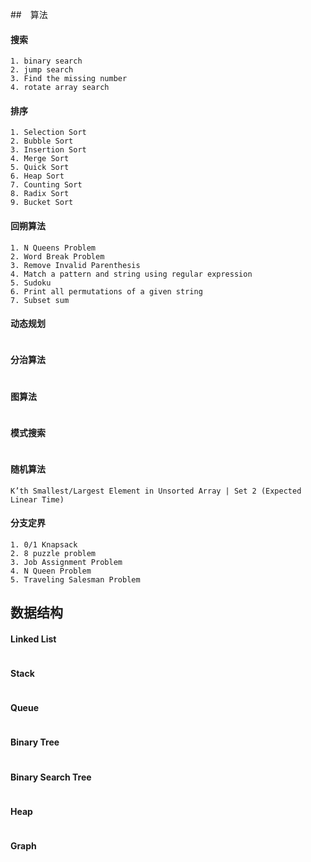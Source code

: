 ##　算法

#### 搜索
~~~
1. binary search
2. jump search
3. Find the missing number
4. rotate array search
~~~

#### 排序
~~~
1. Selection Sort
2. Bubble Sort
3. Insertion Sort
4. Merge Sort
5. Quick Sort
6. Heap Sort
7. Counting Sort
8. Radix Sort
9. Bucket Sort
~~~

#### 回朔算法
~~~
1. N Queens Problem
2. Word Break Problem
3. Remove Invalid Parenthesis
4. Match a pattern and string using regular expression
5. Sudoku
6. Print all permutations of a given string
7. Subset sum
~~~


#### 动态规划
~~~
~~~

#### 分治算法
~~~
~~~

#### 图算法
~~~
~~~

#### 模式搜索
~~~
~~~

#### 随机算法
~~~
K’th Smallest/Largest Element in Unsorted Array | Set 2 (Expected Linear Time)
~~~


#### 分支定界
~~~
1. 0/1 Knapsack
2. 8 puzzle problem
3. Job Assignment Problem
4. N Queen Problem
5. Traveling Salesman Problem
~~~


## 数据结构


#### Linked List
~~~
~~~

#### Stack
~~~
~~~

#### Queue
~~~
~~~

#### Binary Tree
~~~
~~~

#### Binary Search Tree
~~~
~~~

#### Heap
~~~
~~~

#### Graph
~~~
~~~
